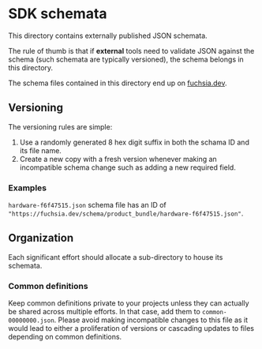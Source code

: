 # SDK schemata

This directory contains externally published JSON schemata.

The rule of thumb is that if **external** tools need to validate JSON against
the schema (such schemata are typically versioned), the schema belongs in this
directory.

The schema files contained in this directory end up on
[fuchsia.dev][fuchsia-dev].

## Versioning
The versioning rules are simple:
1. Use a randomly generated 8 hex digit suffix in both the schama ID and its
   file name.
1. Create a new copy with a fresh version whenever making an incompatible
   schema change such as adding a new required field.

### Examples
`hardware-f6f47515.json` schema file has an ID of
`"https://fuchsia.dev/schema/product_bundle/hardware-f6f47515.json"`.

## Organization
Each significant effort should allocate a sub-directory to house its schemata.

### Common definitions
Keep common definitions private to your projects unless they can actually be
shared across multiple efforts. In that case, add them to
`common-00000000.json`. Please avoid making incompatible changes to this file
as it would lead to either a proliferation of versions or cascading updates to
files depending on common definitions.


[fuchsia-dev]: https://fuchsia.dev/schema
